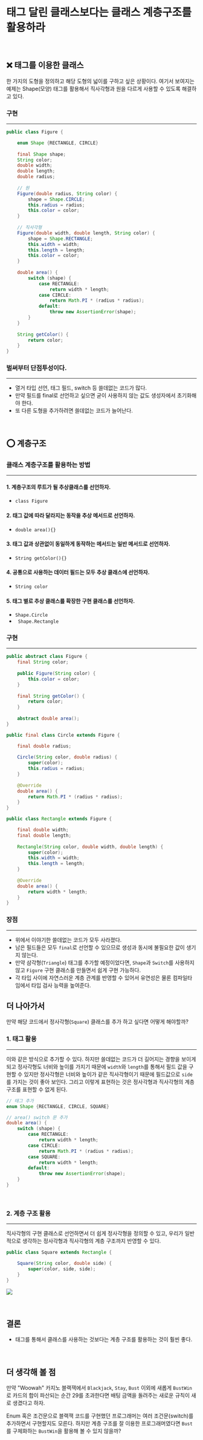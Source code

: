 # 태그 달린 클래스보다는 클래스 계층구조를 활용하라

<br>

## ❌ 태그를 이용한 클래스

한 가지의 도형을 정의하고 해당 도형의 넓이를 구하고 싶은 상황이다. 여기서 보여지는 예제는
Shape(모양) 태그를 활용해서 직사각형과 원을 다르게 사용할 수 있도록 해결하고 있다.

### 구현

---

``` java
public class Figure {

    enum Shape {RECTANGLE, CIRCLE}
    
    final Shape shape;
    String color;
    double width;
    double length;
    double radius;
    
    // 원
    Figure(double radius, String color) { 
        shape = Shape.CIRCLE;
        this.radius = radius;
        this.color = color;
    }
    
    // 직사각형
    Figure(double width, double length, String color) {
        shape = Shape.RECTANGLE;
        this.width = width;
        this.length = length;
        this.color = color;
    }
    
    double area() {
        switch (shape) {
            case RECTANGLE:
                return width * length;
            case CIRCLE:
                return Math.PI * (radius * radius);
            default:
                throw new AssertionError(shape);
        }
    }
    
    String getColor() {
        return color;
    }
}
```

### 벌써부터 단점투성이다.

---

- 열거 타입 선언, 태그 필드, switch 등 쓸데없는 코드가 많다.
- 만약 필드를 final로 선언하고 싶으면 굳이 사용하지 않는 값도 생성자에서 초기화해야 한다.
- 또 다른 도형을 추가하려면 쓸데없는 코드가 늘어난다.

<br>

##  ⭕️ 계층구조

### 클래스 계층구조를 활용하는 방법

---

#### 1. 계층구조의 루트가 될 추상클래스를 선언하자.
- `class Figure`
#### 2. 태그 값에 따라 달라지는 동작을 추상 메서드로 선언하자.
- `double area(){}`
#### 3. 태그 값과 상관없이 동일하게 동작하는 메서드는 일반 메서드로 선언하자.
- `String getColor(){}`
#### 4. 공통으로 사용하는 데이터 필드는 모두 추상 클래스에 선언하자.
- `String color`
#### 5. 태그 별로 추상 클래스를 확장한 구현 클래스를 선언하자.
- `Shape.Circle`
- ` Shape.Rectangle`


### 구현

---

``` java
public abstract class Figure {
    final String color;
    
    public Figure(String color) {
        this.color = color;
    }
    
    final String getColor() {
        return color;
    }
	
    abstract double area();
}

public final class Circle extends Figure {

    final double radius;
    
    Circle(String color, double radius) {
        super(color);
        this.radius = radius;
    }
    
    @Override
    double area() {
        return Math.PI * (radius * radius);
    }
}

public class Rectangle extends Figure {

    final double width;
    final double length;
    
    Rectangle(String color, double width, double length) {
        super(color);
        this.width = width;
        this.length = length;
    }
    
    @Override
    double area() {
        return width * length;
    }
}
```


### 장점

---

- 위에서 이야기한 쓸데없는 코드가 모두 사라졌다.
- 남은 필드들은 모두 `final`로 선언할 수 있으므로 생성과 동시에 불필요한 값이 생기지 않는다.
- 만약 삼각형(`Triangle`) 태그를 추가할 예정이었다면, `Shape`과 `Switch`를 사용하지 않고 `Figure` 구현 클래스를 만들면서 쉽게 구현 가능하다.
- 각 타입 사이에 자연스러운 계층 관계를 반영할 수 있어서 유연성은 물론 컴파일타임에서 타입 검사 능력을 높여준다.




## 더 나아가서

만약 해당 코드에서 정사각형(`Square`) 클래스를 추가 하고 싶다면 어떻게 해야할까?

### 1. 태그 활용

---

이와 같은 방식으로 추가할 수 있다. 하지만 쓸데없는 코드가 더 길어지는 경향을 보이게 되고
정사각형도 너비와 높이를 가지기 때문에 `width`와 `length`를 통해서 필드 값을 구현할 수 있지만
정사각형은 너비와 높이가 같은 직사각형이기 때문에 필드값으로 `side`를 가지는 것이 좋아 보인다.
그리고 이렇게 표현하는 것은 정사각형과 직사각형의 계층 구조를 표현할 수 없게 된다.

``` java
// 태그 추가
enum Shape {RECTANGLE, CIRCLE, SQUARE}

// area() switch 문 추가
double area() {
    switch (shape) {
        case RECTANGLE:
            return width * length;
        case CIRCLE:
            return Math.PI * (radius * radius);
        case SQUARE:
            return width * length;
        default:
            throw new AssertionError(shape);
    }
}
```

<br>

### 2. 계층 구조 활용

---

직사각형의 구현 클래스로 선언하면서 더 쉽게 정사각형을 정의할 수 있고, 우리가 일반적으로 생각하는
정사각형과 직사각형의 계층 구조까지 반영할 수 있다.
``` java
public class Square extends Rectangle {

    Square(String color, double side) {
        super(color, side, side);
    }
}
```

![](figure_class_diagram.png)

<br>

## 결론

- 태그를 통해서 클래스를 사용하는 것보다는 계층 구조를 활용하는 것이 훨씬 좋다.

<br>

## 더 생각해 볼 점
만약 "Woowah" 카지노 블랙잭에서 `Blackjack`, `Stay`, `Bust` 이외에 새롭게 
`BustWin`로 카드의 합이 파산되는 순간 29를 초과한다면 배팅 금액을 돌려주는 새로운 규칙이 새로 생겼다고 하자. 

Enum 혹은 조건문으로 블랙잭 코드를 구현했던 프로그래머는 여러 조건문(switch)를 추가하면서 구현할지도 모른다.
하지만 계층 구조를 잘 이용한 프로그래머였다면 `Bust`를 구체화하는 `BustWin`을 활용해 볼 수 있지 않을까?
